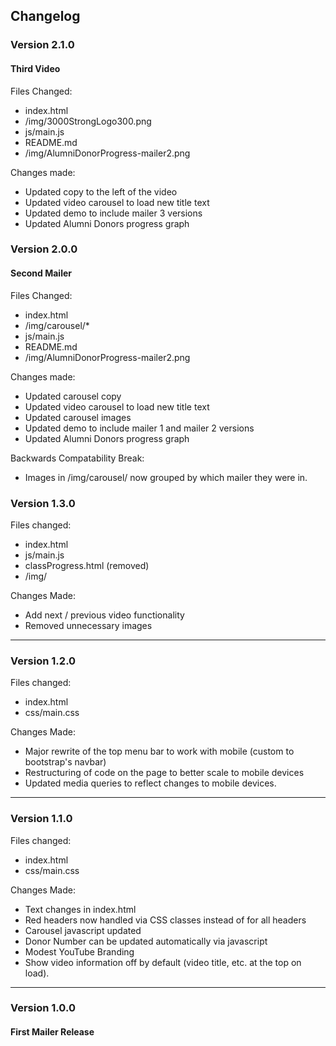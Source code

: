 ## Changelog

### Version 2.1.0
#### Third Video
Files Changed:
* index.html
* /img/3000StrongLogo300.png
* js/main.js
* README.md
* /img/AlumniDonorProgress-mailer2.png

Changes made:
* Updated copy to the left of the video
* Updated video carousel to load new title text
* Updated demo to include mailer 3 versions
* Updated Alumni Donors progress graph

### Version 2.0.0
#### Second Mailer
Files Changed:
* index.html
* /img/carousel/*
* js/main.js
* README.md
* /img/AlumniDonorProgress-mailer2.png

Changes made:
* Updated carousel copy
* Updated video carousel to load new title text
* Updated carousel images
* Updated demo to include mailer 1 and mailer 2 versions
* Updated Alumni Donors progress graph

Backwards Compatability Break:
* Images in /img/carousel/ now grouped by which mailer they were in.

### Version 1.3.0

Files changed:
* index.html
* js/main.js
* classProgress.html (removed)
* /img/

Changes Made:
* Add next / previous video functionality
* Removed unnecessary images

<hr />

### Version 1.2.0

Files changed:
* index.html
* css/main.css

Changes Made:
* Major rewrite of the top menu bar to work with mobile (custom to bootstrap's navbar)
* Restructuring of code on the page to better scale to mobile devices
* Updated media queries to reflect changes to mobile devices.

<hr />

### Version 1.1.0

Files changed:
* index.html
* css/main.css

Changes Made:
* Text changes in index.html
* Red headers now handled via CSS classes instead of for all headers
* Carousel javascript updated
* Donor Number can be updated automatically via javascript
* Modest YouTube Branding
* Show video information off by default (video title, etc. at the top on load).

<hr />

### Version 1.0.0
#### First Mailer Release